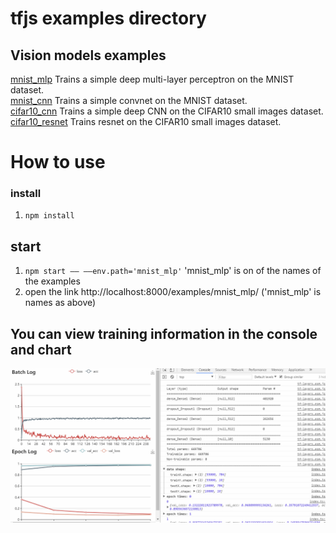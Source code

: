 # tfjs examples directory

## Vision models examples

[mnist_mlp](src/examples/mnist_mlp/index.ts)
Trains a simple deep multi-layer perceptron on the MNIST dataset.  
[mnist_cnn](src/examples/mnist_cnn/index.ts) Trains a simple convnet on the MNIST dataset.  
[cifar10_cnn](src/examples/cifar10_cnn/index.ts) Trains a simple deep CNN on the CIFAR10 small images dataset.  
[cifar10_resnet](src/examples/cifar10_resnet/index.ts) Trains resnet on the CIFAR10 small images dataset.  

# How to use

### install

1. ```npm install ```

## start

1. ```npm start —— ——env.path='mnist_mlp'```  'mnist_mlp' is on of the names of the examples
2. open the link http://localhost:8000/examples/mnist_mlp/ ('mnist_mlp' is names as above)




## You can view training information in the console and chart
![mnist_mlp](https://github.com/zqingr/tfjs-examples/blob/master/doc/mnist_mlp/585.gif?raw=true)
